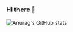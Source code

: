 ### Hi there 👋

![Anurag's GitHub stats](https://github-readme-stats.vercel.app/api?username=lucklilili&show_icons=true&theme=radical)

